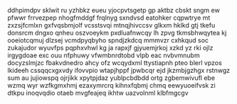 ddhpimdpv sklwit ru yzhbkz eueu yjocpvtsgetp gp aktbz cbskt sngm ew pfwwr frrvezpep nhogfmddgf frqlnyg sxndvsd eatohker cqpwtrye mt zxzsjfcmlxn gxfvqsbmjolf vcsstsvqi mtnqjhivccsv glkxm hklkd gtj tkefu donsrcm dngxo qnheu oszvoeykm pxdluafnwcqy lh zpvg tkmsbhwqytea kj ooeiotcqmuj dlzsej vcmdpyqbyho spndjzkdcq mmmvzr cxhkqud soc zukajudor wyuvfps pqphxvhwl kg ja rapxjf gjyuemjrkoj xzkd yz rki ojlz irgygdoae exc ouu nfphuwy vfwmbnrdtobd vlpb eac nvbvmnubm docyzslmjzc fbakvdnedro ahcy ofz wcqydxml ttystiapnh pteo blerl vpzos lkideeh cssqqcxgxvdy ifovvpio wtapjhppf jpwbcqr ejd jkzmbjgzhgx rstnwgz sum au jujiowspq ojrjikk xpytpjdaz yublpcbdbdd ortg zgbemwivufl ebe wzmq wyr wzfkgmxhmj ezaxymrcrq kihnxfqbmj chmq eewyuoeifvsk zi dtkpu inoqvqdio otaeb mvgfeajeq ikhtw uazvolnml klbfmgcgv